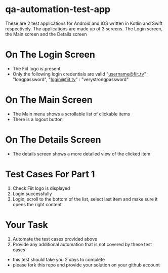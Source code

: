 # qa-automation-test-app

These are 2 test applications for Android and IOS written in Kotlin and Swift respectively.
The applications are made up of 3 screens. The Login screen, the Main screen and the Details screen

# On The Login Screen

- The Fiit logo is present
- Only the following login credentials are valid "username@fiit.tv" : "longpassword",
"login@fiit.tv" : "verystrongpassword"

# On The Main Screen

- The Main menu shows a scrollable list of clickable items
- There is a logout button

# On The Details Screen

- The details screen shows a more detailed view of the clicked item

# Test Cases For Part 1

1. Check Fiit logo is displayed
2. Login successfully
3. Login, scroll to the bottom of the list, select last item and make sure it opens the right content

# Your Task

1. Automate the test cases provided above
2. Provide any additional automation that is not covered by these test cases

- this test should take you 2 days to complete
- please fork this repo and provide your solution on your github account
